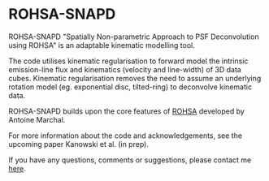# ROHSA-SNAPD
ROHSA-SNAPD "Spatially Non-parametric Approach to PSF Deconvolution using ROHSA" is an adaptable kinematic modelling tool. 

The code utilises kinematic regularisation to forward model the intrinsic emission-line flux and kinematics (velocity and line-width) of 3D data cubes. Kinematic regularisation removes the need to assume an underlying rotation model (eg. exponential disc, tilted-ring) to deconvolve kinematic data. 

ROHSA-SNAPD builds upon the core features of [ROHSA](https://github.com/antoinemarchal/ROHSA) developed by Antoine Marchal.

For more information about the code and acknowledgements, see the upcoming paper Kanowski et al. (in prep).

If you have any questions, comments or suggestions, please contact me [here](mailto:Isaac.Kanowski@anu.edu.au).
